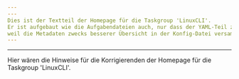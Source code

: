 ```yaml
---
---
Dies ist der Textteil der Homepage für die Taskgroup 'LinuxCLI'.
Er ist aufgebaut wie die Aufgabendateien auch, nur dass der YAML-Teil zuoberst leer bleibt,
weil die Metadaten zwecks besserer Übersicht in der Konfig-Datei versammelt sind.
---
```

---
Hier wären die Hinweise für die Korrigierenden der Homepage für die Taskgroup 'LinuxCLI'.
